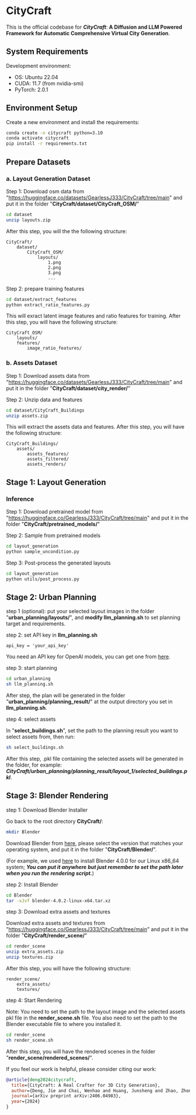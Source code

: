 # CityCraft

This is the official codebase for ***CityCraft***: **A Diffusion and LLM Powered Framework for Automatic Comprehensive Virtual City Generation**.


## System Requirements

Development environment:
- OS: Ubuntu 22.04
- CUDA: 11.7 (from nvidia-smi)
- PyTorch: 2.0.1

## Environment Setup

Create a new environment and install the requirements:
```bash
conda create -n citycraft python=3.10
conda activate citycraft
pip install -r requirements.txt
```

## Prepare Datasets

### a. Layout Generation Dataset

Step 1: Download osm data from "https://huggingface.co/datasets/GearlessJ333/CityCraft/tree/main" and put it in the folder "**CityCraft/dataset/CityCraft_OSM/**"

```bash
cd dataset
unzip layouts.zip
```

After this step, you will the the following structure:

```
CityCraft/
    dataset/
        CityCraft_OSM/
            layouts/
                1.png
                2.png
                3.png
                ...
```


Step 2: prepare training features

```bash
cd dataset/extract_features
python extract_ratio_features.py
```

This will exract latent image features and ratio features for training. After this step, you will have the following structure:   
```
CityCraft_OSM/
    layouts/
    features/
        image_ratio_features/
```

### b. Assets Dataset

Step 1: Download assets data from "https://huggingface.co/datasets/GearlessJ333/CityCraft/tree/main" and put it in the folder "**CityCraft/dataset/city_render/**"

Step 2: Unzip data and features

```bash
cd dataset/CityCraft_Buildings
unzip assets.zip
```
This will extract the assets data and features. After this step, you will have the following structure:

```
CityCraft_Buildings/
    assets/
        assets_features/
        assets_filtered/
        assets_renders/
```


## Stage 1: Layout Generation

### Inference

Step 1: Download pretrained model from "https://huggingface.co/GearlessJ333/CityCraft/tree/main" and put it in the folder "**CityCraft/pretrained_models/**"

Step 2: Sample from pretrained models
```bash
cd layout_generation
python sample_uncondition.py
```

Step 3: Post-process the generated layouts

```bash
cd layout_generation
python utils/post_process.py
```

## Stage 2: Urban Planning

step 1 (optional): put your selected layout images in the folder "**urban_planning/layouts/**", and **modify llm_planning.sh** to set planning target and requirements.

step 2: set API key in **llm_planning.sh**
```
api_key = 'your_api_key'
```
You need an API key for OpenAI models, you can get one from [here](https://platform.openai.com/api-keys).


step 3: start planning
```bash
cd urban_planning
sh llm_planning.sh
```
After step, the plan will be generated in the folder "**urban_planning/planning_result/**" at the output directory you set in **llm_planning.sh**.


step 4: select assets

In "**select_buildings.sh**", set the path to the planning result you want to select assets from, then run:

```bash
sh select_buildings.sh
```

After this step, .pkl file containing the selected assets will be generated in the folder, for example: ***CityCraft/urban_planning/planning_result/layout_1/selected_buildings.pkl***.



## Stage 3: Blender Rendering


step 1: Download Blender Installer

Go back to the root directory **CityCraft/**:

```bash
mkdir Blender
```


Download Blender from [here](https://download.blender.org/release/Blender4.0/), please select the version that matches your operating system, and put it in the folder "**CityCraft/Blender/**".    

(For example, we used [here](https://download.blender.org/release/Blender4.0/) to install Blender 4.0.0 for our Linux x86_64 system;  ***You can put it anywhere but just remember to set the path later when you run the rendering script.***)

step 2: Install Blender
```bash
cd Blender
tar -xJvf blender-4.0.2-linux-x64.tar.xz
```

step 3: Download extra assets and textures

Download extra assets and textures from "https://huggingface.co/GearlessJ333/CityCraft/tree/main" and put it in the folder "**CityCraft/render_scene/**"

```bash
cd render_scene
unzip extra_assets.zip
unzip textures.zip
```

After this step, you will have the following structure:

```
render_scene/
    extra_assets/
    textures/
```

step 4: Start Rendering

Note: You need to set the path to the layout image and the selected assets pkl file in the **render_scene.sh** file. You also need to set the path to the Blender executable file to where you installed it. 

```bash
cd render_scene
sh render_scene.sh
```

After this step, you will have the rendered scenes in the folder "**render_scene/rendered_scenes/**".

If you feel our work is helpful, please consider citing our work:

```bibtex
@article{deng2024citycraft,
  title={CityCraft: A Real Crafter for 3D City Generation},
  author={Deng, Jie and Chai, Wenhao and Huang, Junsheng and Zhao, Zhonghan and Huang, Qixuan and Gao, Mingyan and Guo, Jianshu and Hao, Shengyu and Hu, Wenhao and Hwang, Jenq-Neng and others},
  journal={arXiv preprint arXiv:2406.04983},
  year={2024}
}
``` 